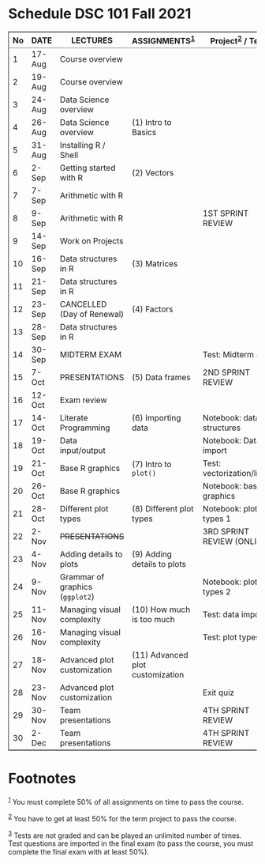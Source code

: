 

# Schedule DSC 101 Fall 2021

<table border="2" cellspacing="0" cellpadding="6" rules="groups" frame="hsides">


<colgroup>
<col  class="org-right" />

<col  class="org-left" />

<col  class="org-left" />

<col  class="org-left" />

<col  class="org-left" />
</colgroup>
<thead>
<tr>
<th scope="col" class="org-right">No</th>
<th scope="col" class="org-left">DATE</th>
<th scope="col" class="org-left">LECTURES</th>
<th scope="col" class="org-left">ASSIGNMENTS<sup><a id="fnr.1" class="footref" href="#fn.1">1</a></sup></th>
<th scope="col" class="org-left">Project<sup><a id="fnr.2" class="footref" href="#fn.2">2</a></sup> / Test<sup><a id="fnr.3" class="footref" href="#fn.3">3</a></sup></th>
</tr>
</thead>

<tbody>
<tr>
<td class="org-right">1</td>
<td class="org-left">17-Aug</td>
<td class="org-left">Course overview</td>
<td class="org-left">&#xa0;</td>
<td class="org-left">&#xa0;</td>
</tr>


<tr>
<td class="org-right">2</td>
<td class="org-left">19-Aug</td>
<td class="org-left">Course overview</td>
<td class="org-left">&#xa0;</td>
<td class="org-left">&#xa0;</td>
</tr>


<tr>
<td class="org-right">3</td>
<td class="org-left">24-Aug</td>
<td class="org-left">Data Science overview</td>
<td class="org-left">&#xa0;</td>
<td class="org-left">&#xa0;</td>
</tr>


<tr>
<td class="org-right">4</td>
<td class="org-left">26-Aug</td>
<td class="org-left">Data Science overview</td>
<td class="org-left">(1) Intro to Basics</td>
<td class="org-left">&#xa0;</td>
</tr>


<tr>
<td class="org-right">5</td>
<td class="org-left">31-Aug</td>
<td class="org-left">Installing R / Shell</td>
<td class="org-left">&#xa0;</td>
<td class="org-left">&#xa0;</td>
</tr>


<tr>
<td class="org-right">6</td>
<td class="org-left">2-Sep</td>
<td class="org-left">Getting started with R</td>
<td class="org-left">(2) Vectors</td>
<td class="org-left">&#xa0;</td>
</tr>


<tr>
<td class="org-right">7</td>
<td class="org-left">7-Sep</td>
<td class="org-left">Arithmetic with R</td>
<td class="org-left">&#xa0;</td>
<td class="org-left">&#xa0;</td>
</tr>


<tr>
<td class="org-right">8</td>
<td class="org-left">9-Sep</td>
<td class="org-left">Arithmetic with R</td>
<td class="org-left">&#xa0;</td>
<td class="org-left">1ST SPRINT REVIEW</td>
</tr>


<tr>
<td class="org-right">9</td>
<td class="org-left">14-Sep</td>
<td class="org-left">Work on Projects</td>
<td class="org-left">&#xa0;</td>
<td class="org-left">&#xa0;</td>
</tr>


<tr>
<td class="org-right">10</td>
<td class="org-left">16-Sep</td>
<td class="org-left">Data structures in R</td>
<td class="org-left">(3) Matrices</td>
<td class="org-left">&#xa0;</td>
</tr>


<tr>
<td class="org-right">11</td>
<td class="org-left">21-Sep</td>
<td class="org-left">Data structures in R</td>
<td class="org-left">&#xa0;</td>
<td class="org-left">&#xa0;</td>
</tr>


<tr>
<td class="org-right">12</td>
<td class="org-left">23-Sep</td>
<td class="org-left">CANCELLED (Day of Renewal)</td>
<td class="org-left">(4) Factors</td>
<td class="org-left">&#xa0;</td>
</tr>


<tr>
<td class="org-right">13</td>
<td class="org-left">28-Sep</td>
<td class="org-left">Data structures in R</td>
<td class="org-left">&#xa0;</td>
<td class="org-left">&#xa0;</td>
</tr>


<tr>
<td class="org-right">14</td>
<td class="org-left">30-Sep</td>
<td class="org-left">MIDTERM EXAM</td>
<td class="org-left">&#xa0;</td>
<td class="org-left">Test: Midterm exam</td>
</tr>


<tr>
<td class="org-right">15</td>
<td class="org-left">7-Oct</td>
<td class="org-left">PRESENTATIONS</td>
<td class="org-left">(5) Data frames</td>
<td class="org-left">2ND SPRINT REVIEW</td>
</tr>


<tr>
<td class="org-right">16</td>
<td class="org-left">12-Oct</td>
<td class="org-left">Exam review</td>
<td class="org-left">&#xa0;</td>
<td class="org-left">&#xa0;</td>
</tr>


<tr>
<td class="org-right">17</td>
<td class="org-left">14-Oct</td>
<td class="org-left">Literate Programming</td>
<td class="org-left">(6) Importing data</td>
<td class="org-left">Notebook: data structures</td>
</tr>


<tr>
<td class="org-right">18</td>
<td class="org-left">19-Oct</td>
<td class="org-left">Data input/output</td>
<td class="org-left">&#xa0;</td>
<td class="org-left">Notebook: Data import</td>
</tr>


<tr>
<td class="org-right">19</td>
<td class="org-left">21-Oct</td>
<td class="org-left">Base R graphics</td>
<td class="org-left">(7) Intro to <code>plot()</code></td>
<td class="org-left">Test: vectorization/litprog</td>
</tr>


<tr>
<td class="org-right">20</td>
<td class="org-left">26-Oct</td>
<td class="org-left">Base R graphics</td>
<td class="org-left">&#xa0;</td>
<td class="org-left">Notebook: base graphics</td>
</tr>


<tr>
<td class="org-right">21</td>
<td class="org-left">28-Oct</td>
<td class="org-left">Different plot types</td>
<td class="org-left">(8) Different plot types</td>
<td class="org-left">Notebook: plot types 1</td>
</tr>


<tr>
<td class="org-right">22</td>
<td class="org-left">2-Nov</td>
<td class="org-left"><del>PRESENTATIONS</del></td>
<td class="org-left">&#xa0;</td>
<td class="org-left">3RD SPRINT REVIEW (ONLINE)</td>
</tr>


<tr>
<td class="org-right">23</td>
<td class="org-left">4-Nov</td>
<td class="org-left">Adding details to plots</td>
<td class="org-left">(9) Adding details to plots</td>
<td class="org-left">&#xa0;</td>
</tr>


<tr>
<td class="org-right">24</td>
<td class="org-left">9-Nov</td>
<td class="org-left">Grammar of graphics (<code>ggplot2</code>)</td>
<td class="org-left">&#xa0;</td>
<td class="org-left">Notebook: plot types 2</td>
</tr>


<tr>
<td class="org-right">25</td>
<td class="org-left">11-Nov</td>
<td class="org-left">Managing visual complexity</td>
<td class="org-left">(10) How much is too much</td>
<td class="org-left">Test: data import</td>
</tr>


<tr>
<td class="org-right">26</td>
<td class="org-left">16-Nov</td>
<td class="org-left">Managing visual complexity</td>
<td class="org-left">&#xa0;</td>
<td class="org-left">Test: plot types</td>
</tr>


<tr>
<td class="org-right">27</td>
<td class="org-left">18-Nov</td>
<td class="org-left">Advanced plot customization</td>
<td class="org-left">(11) Advanced plot customization</td>
<td class="org-left">&#xa0;</td>
</tr>


<tr>
<td class="org-right">28</td>
<td class="org-left">23-Nov</td>
<td class="org-left">Advanced plot customization</td>
<td class="org-left">&#xa0;</td>
<td class="org-left">Exit quiz</td>
</tr>


<tr>
<td class="org-right">29</td>
<td class="org-left">30-Nov</td>
<td class="org-left">Team presentations</td>
<td class="org-left">&#xa0;</td>
<td class="org-left">4TH SPRINT REVIEW</td>
</tr>


<tr>
<td class="org-right">30</td>
<td class="org-left">2-Dec</td>
<td class="org-left">Team presentations</td>
<td class="org-left">&#xa0;</td>
<td class="org-left">4TH SPRINT REVIEW</td>
</tr>
</tbody>
</table>


# Footnotes

<sup><a id="fn.1" href="#fnr.1">1</a></sup> You must complete 50% of all assignments on time to pass the course.

<sup><a id="fn.2" href="#fnr.2">2</a></sup> You have to get at least 50% for the term project to pass the course.

<sup><a id="fn.3" href="#fnr.3">3</a></sup> Tests are not graded and can be played an unlimited number of
times. Test questions are imported in the final exam (to pass the
course, you must complete the final exam with at least 50%).
